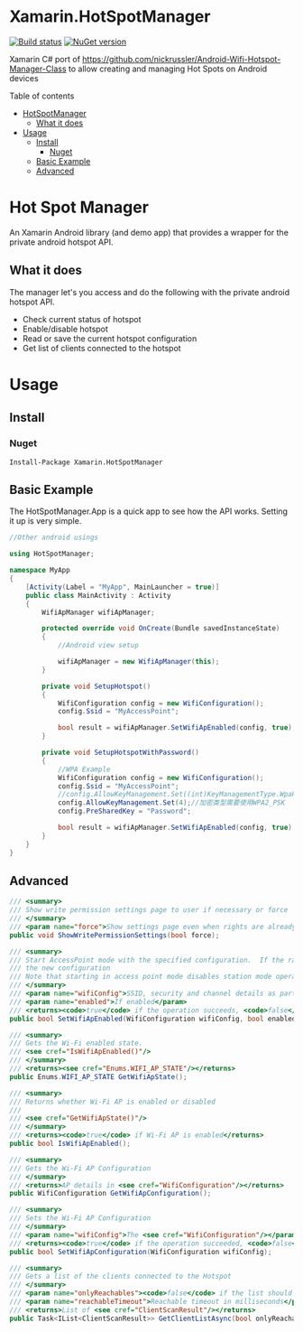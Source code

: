 # Xamarin.HotSpotManager
[![Build status](https://ci.appveyor.com/api/projects/status/9xnqpdq5grglvpq1?svg=true)](https://ci.appveyor.com/project/nwestfall/xamarin-hotspotmanager)
[![NuGet version](https://badge.fury.io/nu/HotSpotManager.svg)](https://badge.fury.io/nu/HotSpotManager)

Xamarin C# port of https://github.com/nickrussler/Android-Wifi-Hotspot-Manager-Class to allow creating and managing Hot Spots on Android devices

Table of contents
 * [HotSpotManager](#hot-spot-manager)
    * [What it does](#what-it-does)
 * [Usage](#usage)
    * [Install](#install)
        * [Nuget](#nuget)
    * [Basic Example](#basic-example)
    * [Advanced](#advanced)

Hot Spot Manager
================
An Xamarin Android library (and demo app) that provides a wrapper for the private android hotspot API.

What it does
------------
The manager let's you access and do the following with the private android hotspot API.
 * Check current status of hotspot
 * Enable/disable hotspot
 * Read or save the current hotspot configuration
 * Get list of clients connected to the hotspot

 Usage
 =====

 Install
 -------
 ### Nuget
 ```
 Install-Package Xamarin.HotSpotManager
 ```

Basic Example
-------------
The HotSpotManager.App is a quick app to see how the API works.  Setting it up is very simple.
```C#
//Other android usings

using HotSpotManager;

namespace MyApp
{
    [Activity(Label = "MyApp", MainLauncher = true)]
    public class MainActivity : Activity
    {
        WifiApManager wifiApManager;

        protected override void OnCreate(Bundle savedInstanceState)
        {
            //Android view setup

            wifiApManager = new WifiApManager(this);
        }

        private void SetupHotspot()
        {
            WifiConfiguration config = new WifiConfiguration();
            config.Ssid = "MyAccessPoint";

            bool result = wifiApManager.SetWifiApEnabled(config, true);
        }

        private void SetupHotspotWithPassword()
        {
            //WPA Example
            WifiConfiguration config = new WifiConfiguration();
            config.Ssid = "MyAccessPoint";
            //config.AllowKeyManagement.Set((int)KeyManagementType.WpaPsk);
            config.AllowKeyManagement.Set(4);//加密类型需要使用WPA2_PSK
            config.PreSharedKey = "Password";

            bool result = wifiApManager.SetWifiApEnabled(config, true);
        }
    }
}
```

Advanced
--------
```C#
/// <summary>
/// Show write permission settings page to user if necessary or force
/// </summary>
/// <param name="force">Show settings page even when rights are already granted</param>
public void ShowWritePermissionSettings(bool force);

/// <summary>
/// Start AccessPoint mode with the specified configuration.  If the radio is already running in AP mode, update
/// the new configuration
/// Note that starting in access point mode disables station mode operation
/// </summary>
/// <param name="wifiConfig">SSID, security and channel details as part of <see cref="WifiConfiguration"/></param>
/// <param name="enabled">If enabled</param>
/// <returns><code>true</code> if the operation succeeds, <code>false</code> otherwise</returns>
public bool SetWifiApEnabled(WifiConfiguration wifiConfig, bool enabled);

/// <summary>
/// Gets the Wi-Fi enabled state.
/// <see cref="IsWifiApEnabled()"/>
/// </summary>
/// <returns><see cref="Enums.WIFI_AP_STATE"/></returns>
public Enums.WIFI_AP_STATE GetWifiApState();

/// <summary>
/// Returns whether Wi-Fi AP is enabled or disabled
/// 
/// <see cref="GetWifiApState()"/>
/// </summary>
/// <returns><code>true</code> if Wi-Fi AP is enabled</returns>
public bool IsWifiApEnabled();

/// <summary>
/// Gets the Wi-Fi AP Configuration
/// </summary>
/// <returns>AP details in <see cref="WifiConfiguration"/></returns>
public WifiConfiguration GetWifiApConfiguration();

/// <summary>
/// Sets the Wi-Fi AP Configuration
/// </summary>
/// <param name="wifiConfig">The <see cref="WifiConfiguration"/></param>
/// <returns><code>true</code> if the operation succeeded, <code>false</code> otherwise</returns>
public bool SetWifiApConfiguration(WifiConfiguration wifiConfig);

/// <summary>
/// Gets a list of the clients connected to the Hotspot
/// </summary>
/// <param name="onlyReachables"><code>false</code> if the list should contain unreachable (probably disconnected) clients, <code>true </code> otherwise</param>
/// <param name="reachableTimeout">Reachable timeout in milliseconds</param>
/// <returns>List of <see cref="ClientScanResult"/></returns>
public Task<IList<ClientScanResult>> GetClientListAsync(bool onlyReachables, int reachableTimeout = 300);
```
